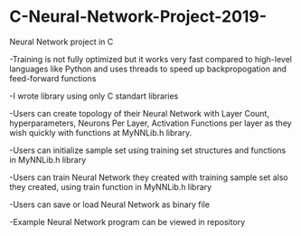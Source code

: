 # C-Neural-Network-Project-2019-
Neural Network project in C


-Training is not fully optimized but it works very fast compared to high-level languages like Python and uses threads to speed up backpropogation and feed-forward functions


-I wrote library using only C standart libraries

-Users can create topology of their Neural Network with Layer Count, hyperparameters, Neurons Per Layer, Activation Functions per layer as they wish quickly with functions at MyNNLib.h library.

-Users can initialize sample set using training set structures and functions in MyNNLib.h library

-Users can train Neural Network they created with training sample set also they created, using train function in MyNNLib.h library

-Users can save or load Neural Network as binary file

-Example Neural Network program can be viewed in repository


